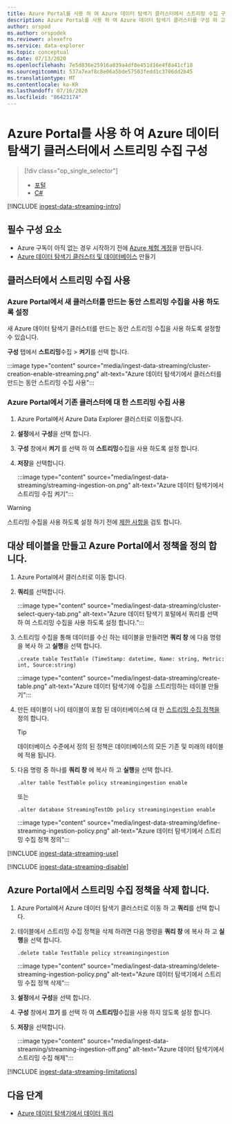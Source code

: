 ```yaml
---
title: Azure Portal를 사용 하 여 Azure 데이터 탐색기 클러스터에서 스트리밍 수집 구성
description: Azure Portal를 사용 하 여 Azure 데이터 탐색기 클러스터를 구성 하 고 스트리밍 수집을 사용 하 여 데이터 로드를 시작 하는 방법을 알아봅니다.
author: orspod
ms.author: orspodek
ms.reviewer: alexefro
ms.service: data-explorer
ms.topic: conceptual
ms.date: 07/13/2020
ms.openlocfilehash: 7e5d836e25916a039a4df8e451d16e4f8a41cf18
ms.sourcegitcommit: 537a7eaf8c8e06a5bde57503fedd1c3706dd2b45
ms.translationtype: MT
ms.contentlocale: ko-KR
ms.lasthandoff: 07/16/2020
ms.locfileid: "86423174"
---
```

# <a name="configure-streaming-ingestion-on-your-azure-data-explorer-cluster-using-the-azure-portal"></a>Azure Portal를 사용 하 여 Azure 데이터 탐색기 클러스터에서 스트리밍 수집 구성

> [!div class="op_single_selector"]
> * [포털](ingest-data-streaming.md)
> * [C#](ingest-data-streaming-csharp.md)

[!INCLUDE [ingest-data-streaming-intro](includes/ingest-data-streaming-intro.md)]

## <a name="prerequisites"></a>필수 구성 요소

* Azure 구독이 아직 없는 경우 시작하기 전에 [Azure 체험 계정](https://azure.microsoft.com/free/)을 만듭니다.
* [Azure 데이터 탐색기 클러스터 및 데이터베이스](create-cluster-database-portal.md) 만들기

## <a name="enable-streaming-ingestion-on-your-cluster"></a>클러스터에서 스트리밍 수집 사용

### <a name="enable-streaming-ingestion-while-creating-a-new-cluster-in-the-azure-portal"></a>Azure Portal에서 새 클러스터를 만드는 동안 스트리밍 수집을 사용 하도록 설정

새 Azure 데이터 탐색기 클러스터를 만드는 동안 스트리밍 수집을 사용 하도록 설정할 수 있습니다. 

**구성** 탭에서 **스트리밍**수집  >  **켜기**를 선택 합니다.

:::image type="content" source="media/ingest-data-streaming/cluster-creation-enable-streaming.png" alt-text="Azure 데이터 탐색기에서 클러스터를 만드는 동안 스트리밍 수집 사용":::

### <a name="enable-streaming-ingestion-on-an-existing-cluster-in-the-azure-portal"></a>Azure Portal에서 기존 클러스터에 대 한 스트리밍 수집 사용

1. Azure Portal에서 Azure Data Explorer 클러스터로 이동합니다. 
1. **설정**에서 **구성**을 선택 합니다. 
1. **구성** 창에서 **켜기** 를 선택 하 여 **스트리밍**수집을 사용 하도록 설정 합니다.
1. **저장**을 선택합니다.

    :::image type="content" source="media/ingest-data-streaming/streaming-ingestion-on.png" alt-text="Azure 데이터 탐색기에서 스트리밍 수집 켜기":::

> [!WARNING]
> 스트리밍 수집을 사용 하도록 설정 하기 전에 [제한 사항을](#limitations) 검토 합니다.

## <a name="create-a-target-table-and-define-the-policy-in-the-azure-portal"></a>대상 테이블을 만들고 Azure Portal에서 정책을 정의 합니다.

1. Azure Portal에서 클러스터로 이동 합니다.
1. **쿼리**를 선택합니다.

    :::image type="content" source="media/ingest-data-streaming/cluster-select-query-tab.png" alt-text="Azure 데이터 탐색기 포털에서 쿼리를 선택 하 여 스트리밍 수집을 사용 하도록 설정 합니다.":::

1. 스트리밍 수집을 통해 데이터를 수신 하는 테이블을 만들려면 **쿼리 창** 에 다음 명령을 복사 하 고 **실행**을 선택 합니다.

    ```Kusto
    .create table TestTable (TimeStamp: datetime, Name: string, Metric: int, Source:string)
    ```

    :::image type="content" source="media/ingest-data-streaming/create-table.png" alt-text="Azure 데이터 탐색기에 수집을 스트리밍하는 테이블 만들기":::

1. 만든 테이블이 나이 테이블이 포함 된 데이터베이스에 대 한 [스트리밍 수집 정책을](kusto/management/streamingingestionpolicy.md) 정의 합니다. 
 
    > [!TIP]
    > 데이터베이스 수준에서 정의 된 정책은 데이터베이스의 모든 기존 및 미래의 테이블에 적용 됩니다. 
    
1. 다음 명령 중 하나를 **쿼리 창** 에 복사 하 고 **실행**을 선택 합니다.

    ```kusto
    .alter table TestTable policy streamingingestion enable
    ```

    또는

    ```kusto
    .alter database StreamingTestDb policy streamingingestion enable
    ```

    :::image type="content" source="media/ingest-data-streaming/define-streaming-ingestion-policy.png" alt-text="Azure 데이터 탐색기에서 스트리밍 수집 정책 정의":::

[!INCLUDE [ingest-data-streaming-use](includes/ingest-data-streaming-types.md)]

[!INCLUDE [ingest-data-streaming-disable](includes/ingest-data-streaming-disable.md)]

## <a name="drop-the-streaming-ingestion-policy-in-the-azure-portal"></a>Azure Portal에서 스트리밍 수집 정책을 삭제 합니다.

1. Azure Portal에서 Azure 데이터 탐색기 클러스터로 이동 하 고 **쿼리**를 선택 합니다. 
1. 테이블에서 스트리밍 수집 정책을 삭제 하려면 다음 명령을 **쿼리 창** 에 복사 하 고 **실행**을 선택 합니다.

    ```Kusto
    .delete table TestTable policy streamingingestion 
    ```

    :::image type="content" source="media/ingest-data-streaming/delete-streaming-ingestion-policy.png" alt-text="Azure 데이터 탐색기에서 스트리밍 수집 정책 삭제":::

1. **설정**에서 **구성**을 선택 합니다.
1. **구성** 창에서 **끄기** 를 선택 하 여 **스트리밍**수집을 사용 하지 않도록 설정 합니다.
1. **저장**을 선택합니다.

    :::image type="content" source="media/ingest-data-streaming/streaming-ingestion-off.png" alt-text="Azure 데이터 탐색기에서 스트리밍 수집 해제":::

[!INCLUDE [ingest-data-streaming-limitations](includes/ingest-data-streaming-limitations.md)]

## <a name="next-steps"></a>다음 단계

* [Azure 데이터 탐색기에서 데이터 쿼리](web-query-data.md)
